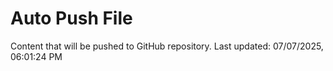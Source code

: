 # Auto Push File

Content that will be pushed to GitHub repository.
Last updated: 07/07/2025, 06:01:24 PM